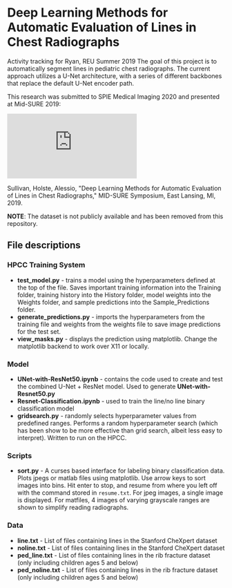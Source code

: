 # Deep Learning Methods for Automatic Evaluation of Lines in Chest Radiographs
Activity tracking for Ryan, REU Summer 2019
The goal of this project is to automatically segment lines in pediatric chest radiographs. The current approach utilizes a U-Net architecture, with a series of different backbones that replace the default U-Net encoder path.

This research was submitted to SPIE Medical Imaging 2020 and presented at Mid-SURE 2019:

![](https://github.com/RyanNavillus/sullivan_ryan/blob/master/Final%20Presentation.pdf)

Sullivan, Holste, Alessio, "Deep Learning Methods for Automatic Evaluation of Lines in Chest Radiographs," MID-SURE Symposium, East Lansing, MI, 2019.

**NOTE**: The dataset is not publicly available and has been removed from this repository.

## File descriptions

### HPCC Training System
* **test_model.py** - trains a model using the hyperparameters defined at the top of the file. Saves important training information into the Training folder, training history into the History folder, model weights into the Weights folder, and sample predictions into the Sample_Predictions folder.
* **generate_predictions.py** - imports the hyperparameters from the training file and weights from the weights file to save image predictions for the test set.
* **view_masks.py** - displays the prediction using matplotlib. Change the matplotlib backend to work over X11 or locally.

### Model
* **UNet-with-ResNet50.ipynb** - contains the code used to create and test the combined U-Net + ResNet model. Used to generate **UNet-with-Resnet50.py**
* **Resnet-Classification.ipynb** - used to train the line/no line binary classification model
* **gridsearch.py** - randomly selects hyperparameter values from predefined ranges. Performs a random hyperparameter search (which has been show to be more effective than grid search, albeit less easy to interpret). Written to run on the HPCC.

### Scripts
* **sort.py** - A curses based interface for labeling binary classification data. Plots jpegs or matlab files using matplotlib. Use arrow keys to sort images into bins. Hit enter to stop, and resume from where you left off with the command stored in `resume.txt`. For jpeg images, a single image is displayed. For matfiles, 4 images of varying grayscale ranges are shown to simplify reading radiographs.

### Data
* **line.txt** - List of files containing lines in the Stanford CheXpert dataset
* **noline.txt** - List of files containing lines in the Stanford CheXpert dataset
* **ped_line.txt** - List of files containing lines in the rib fracture dataset (only including children ages 5 and below)
* **ped_noline.txt** - List of files containing lines in the rib fracture dataset (only including children ages 5 and below)
